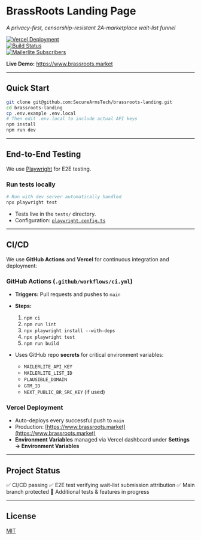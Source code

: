 # BrassRoots Landing Page

_A privacy-first, censorship-resistant 2A-marketplace wait-list funnel_

[![Vercel Deployment](https://vercel.com/api/v1/badges/prj_ewn7kN0WZqcgZA2qoQgFuDbh55eE/deploy-status)](https://vercel.com/securearmstech/brassroots-landing)  
[![Build Status](https://github.com/SecureArmsTech/brassroots-landing/actions/workflows/ci.yml/badge.svg)](https://github.com/SecureArmsTech/brassroots-landing/actions)  
[![Mailerlite Subscribers](https://img.shields.io/badge/MailerLite–pilot_waitlist-blue)](https://app.mailerlite.com/subscribers/groups/152604189888874269)

**Live Demo:** <https://www.brassroots.market>

---

## Quick Start

```bash
git clone git@github.com:SecureArmsTech/brassroots-landing.git
cd brassroots-landing
cp .env.example .env.local
# Then edit .env.local to include actual API keys
npm install
npm run dev
````

---

## End-to-End Testing

We use [Playwright](https://playwright.dev/) for E2E testing.

### Run tests locally

```bash
# Run with dev server automatically handled
npx playwright test
```

* Tests live in the `tests/` directory.
* Configuration: [`playwright.config.ts`](playwright.config.ts)

---

## CI/CD

We use **GitHub Actions** and **Vercel** for continuous integration and deployment:

### GitHub Actions (`.github/workflows/ci.yml`)

* **Triggers:** Pull requests and pushes to `main`
* **Steps:**

  1. `npm ci`
  2. `npm run lint`
  3. `npx playwright install --with-deps`
  4. `npx playwright test`
  5. `npm run build`
* Uses GitHub repo **secrets** for critical environment variables:

  * `MAILERLITE_API_KEY`
  * `MAILERLITE_LIST_ID`
  * `PLAUSIBLE_DOMAIN`
  * `GTM_ID`
  * `NEXT_PUBLIC_BR_SRC_KEY` (if used)

### Vercel Deployment

* Auto-deploys every successful push to `main`
* Production: [https://www.brassroots.market](https://www.brassroots.market)
* **Environment Variables** managed via Vercel dashboard under **Settings → Environment Variables**

---

## Project Status

✅ CI/CD passing
✅ E2E test verifying wait-list submission attribution
✅ Main branch protected
🚧 Additional tests & features in progress

---

## License

[MIT](LICENSE)

```
```
